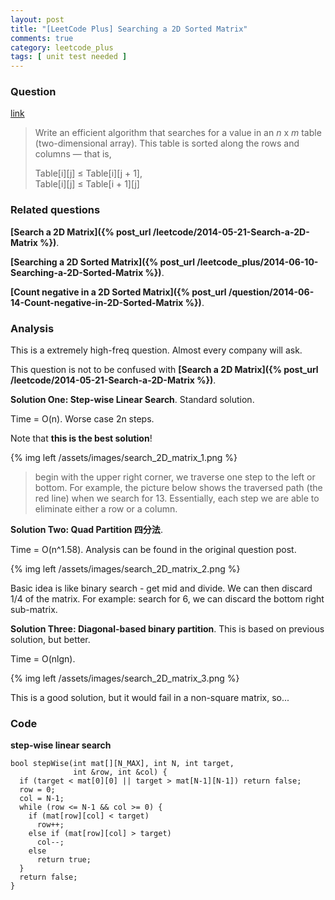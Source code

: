 ```yaml
---
layout: post
title: "[LeetCode Plus] Searching a 2D Sorted Matrix"
comments: true
category: leetcode_plus
tags: [ unit test needed ]
---
```



### Question 

[link](http://leetcode.com/2010/10/searching-2d-sorted-matrix.html)

<blockquote>
<p class="font-color">Write an efficient algorithm that searches for a value in an <i>n</i> x <i>m</i> table (two-dimensional array). This table is sorted along the rows and columns — that is,</p><p class="font-color">Table[i][j] ≤ Table[i][j + 1], <br>Table[i][j] ≤ Table[i + 1][j]</p>
</blockquote>

### Related questions

__[Search a 2D Matrix]({% post_url /leetcode/2014-05-21-Search-a-2D-Matrix %})__. 

__[Searching a 2D Sorted Matrix]({% post_url /leetcode_plus/2014-06-10-Searching-a-2D-Sorted-Matrix %})__. 

__[Count negative in a 2D Sorted Matrix]({% post_url /question/2014-06-14-Count-negative-in-2D-Sorted-Matrix %})__. 

### Analysis 

This is a extremely high-freq question. Almost every company will ask. 

This question is not to be confused with __[Search a 2D Matrix]({% post_url /leetcode/2014-05-21-Search-a-2D-Matrix %})__. 

__Solution One: Step-wise Linear Search__. Standard solution. 

Time = O(n). Worse case 2n steps.

Note that __this is the best solution__! 

{% img left /assets/images/search_2D_matrix_1.png %}

> begin with the upper right corner, we traverse one step to the left or bottom. For example, the picture below shows the traversed path (the red line) when we search for 13.
    Essentially, each step we are able to eliminate either a row or a column.

__Solution Two: Quad Partition 四分法__. 

Time = O(n^1.58). Analysis can be found in the original question post. 

{% img left /assets/images/search_2D_matrix_2.png %}

Basic idea is like binary search - get mid and divide. We can then discard 1/4 of the matrix. For example: search for 6, we can discard the bottom right sub-matrix. 

__Solution Three: Diagonal-based binary partition__. This is based on previous solution, but better. 

Time = O(nlgn). 

{% img left /assets/images/search_2D_matrix_3.png %}

This is a good solution, but it would fail in a non-square matrix, so...

### Code

__step-wise linear search__

    bool stepWise(int mat[][N_MAX], int N, int target, 
                  int &row, int &col) {
      if (target < mat[0][0] || target > mat[N-1][N-1]) return false;
      row = 0;
      col = N-1;
      while (row <= N-1 && col >= 0) {
        if (mat[row][col] < target) 
          row++;
        else if (mat[row][col] > target)
          col--;
        else
          return true;
      }
      return false;
    }

